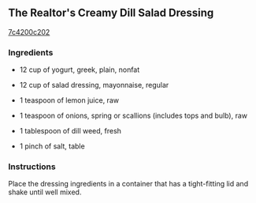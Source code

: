 ## The Realtor's Creamy Dill Salad Dressing

[7c4200c202](http://www.food.com/recipe/the-realtors-creamy-dill-salad-dressing-407674)

### Ingredients

 - 12 cup of yogurt, greek, plain, nonfat

 - 12 cup of salad dressing, mayonnaise, regular

 - 1 teaspoon of lemon juice, raw

 - 1 teaspoon of onions, spring or scallions (includes tops and bulb), raw

 - 1 tablespoon of dill weed, fresh

 - 1 pinch of salt, table

### Instructions

Place the dressing ingredients in a container that has a tight-fitting lid and shake until well mixed.